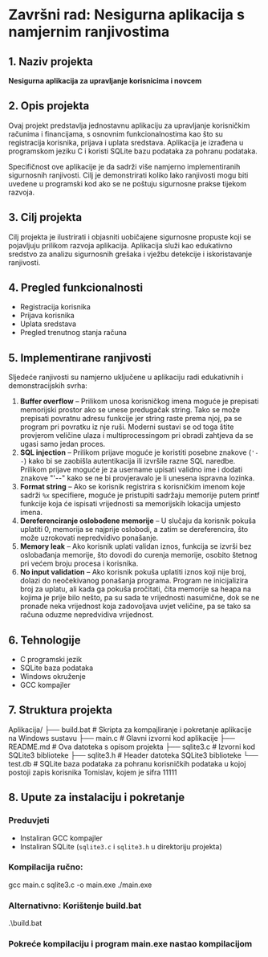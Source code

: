 # Završni rad: Nesigurna aplikacija s namjernim ranjivostima

## 1. Naziv projekta

**Nesigurna aplikacija za upravljanje korisnicima i novcem**

## 2. Opis projekta

Ovaj projekt predstavlja jednostavnu aplikaciju za upravljanje korisničkim računima i financijama, s osnovnim funkcionalnostima kao što su registracija korisnika, prijava i uplata sredstava. Aplikacija je izrađena u programskom jeziku C i koristi SQLite bazu podataka za pohranu podataka.

Specifičnost ove aplikacije je da sadrži više namjerno implementiranih sigurnosnih ranjivosti. Cilj je demonstrirati koliko lako ranjivosti mogu biti uvedene u programski kod ako se ne poštuju sigurnosne prakse tijekom razvoja.

## 3. Cilj projekta

Cilj projekta je ilustrirati i objasniti uobičajene sigurnosne propuste koji se pojavljuju prilikom razvoja aplikacija. Aplikacija služi kao edukativno sredstvo za analizu sigurnosnih grešaka i vježbu detekcije i iskoristavanje ranjivosti.

## 4. Pregled funkcionalnosti

- Registracija korisnika
- Prijava korisnika
- Uplata sredstava
- Pregled trenutnog stanja računa

## 5. Implementirane ranjivosti

Sljedeće ranjivosti su namjerno uključene u aplikaciju radi edukativnih i demonstracijskih svrha:

1. **Buffer overflow** – Prilikom unosa korisničkog imena moguće je prepisati memorijski prostor ako se unese predugačak string. Tako se može prepisati povratnu adresu funkcije jer string raste prema njoj, pa se program pri povratku iz nje ruši. Moderni sustavi se od toga štite provjerom veličine ulaza i multiprocessingom pri obradi zahtjeva da se ugasi samo jedan proces.
2. **SQL injection** – Prilikom prijave moguće je koristiti posebne znakove (`'--`) kako bi se zaobišla autentikacija ili izvršile razne SQL naredbe. Prilikom prijave moguće je za username upisati validno ime i dodati znakove "'--" kako se ne bi provjeravalo je li unesena ispravna lozinka.
3. **Format string** – Ako se korisnik registrira s korisničkim imenom koje sadrži `%x` specifiere, moguće je pristupiti sadržaju memorije putem printf funkcije koja će ispisati vrijednosti sa memorijskih lokacija umjesto imena.
4. **Dereferenciranje oslobođene memorije** – U slučaju da korisnik pokuša uplatiti 0, memorija se najprije oslobodi, a zatim se dereferencira, što može uzrokovati nepredvidivo ponašanje.
5. **Memory leak** – Ako korisnik uplati validan iznos, funkcija se izvrši bez oslobađanja memorije, što dovodi do curenja memorije, osobito štetnog pri većem broju procesa i korisnika.
6. **No input validation** – Ako korisnik pokuša uplatiti iznos koji nije broj, dolazi do neočekivanog ponašanja programa. Program ne inicijalizira broj za uplatu, ali kada ga pokuša pročitati, čita memorije sa heapa na kojima je prije bilo nešto, pa su sada te vrijednosti nasumične, dok se ne pronađe neka vrijednost koja zadovoljava uvjet veličine, pa se tako sa računa oduzme nepredvidiva vrijednost.

## 6. Tehnologije

- C programski jezik
- SQLite baza podataka
- Windows okruženje
- GCC kompajler

## 7. Struktura projekta

Aplikacija/
├── build.bat # Skripta za kompajliranje i pokretanje aplikacije na Windows sustavu
├── main.c # Glavni izvorni kod aplikacije
├── README.md # Ova datoteka s opisom projekta
├── sqlite3.c # Izvorni kod SQLite3 biblioteke
├── sqlite3.h # Header datoteka SQLite3 biblioteke
└── test.db # SQLite baza podataka za pohranu korisničkih podataka u kojoj postoji zapis korisnika Tomislav, kojem je sifra 11111

## 8. Upute za instalaciju i pokretanje

### Preduvjeti

- Instaliran GCC kompajler
- Instaliran SQLite (`sqlite3.c` i `sqlite3.h` u direktoriju projekta)

### Kompilacija ručno:

gcc main.c sqlite3.c -o main.exe
./main.exe

### Alternativno: Korištenje build.bat

.\build.bat
### Pokreće kompilaciju i program main.exe nastao kompilacijom

